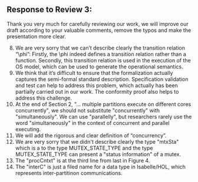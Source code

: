## Response to Review 3:

Thank you very much for carefully reviewing our work, we will improve our draft according to your valuable comments, remove the typos and make the presentation more clear. 

8.	We are very sorry that we can’t describe clearly the transition relation “\phi”: Firstly, the \phi indeed defines a transition relation rather than a function. Secondly, this transition relation is used in the execution of the OS model, which can be used to generate the operational semantics.
9.	We think that it’s difficult to ensure that the formalization actually captures the semi-formal standard description. Specification validation and test can help to address this problem, which actually has been partially carried out in our work. The conformity proof also helps to address this challenge. 
10.	At the end of Section 2, "... multiple partitions execute on different cores concurrently", we should not substitute "concurrently" with "simultaneously". We can use "parallelly", but researchers rarely use the word "simultaneously" in the context of concurrent and parallel executing.
11.	We will add the rigorous and clear definition of “concurrency”.
12.	We are very sorry that we didn't describe clearly the type "mtxSta" which is a to the type MUTEX_STATE_TYPE and the type MUTEX_STATE_TYPE can present a "status information" of a mutex.
13.	The "procCntxt" is at the third line from last in Figure 4.
14.	The "interC" is just a filed name for a data type in Isabelle/HOL, which represents inter-partitinon communications.



